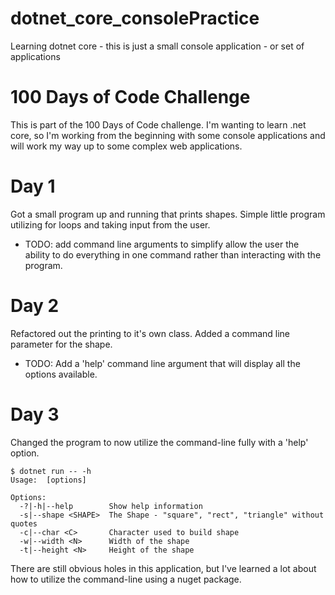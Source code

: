 # dotnet_core_consolePractice
Learning dotnet core - this is just a small console application - or set of applications

# 100 Days of Code Challenge
This is part of the 100 Days of Code challenge.  I'm wanting to learn .net core, so I'm working from the 
beginning with some console applications and will work my way up to some complex web applications.

# Day 1
Got a small program up and running that prints shapes.  Simple little program utilizing for loops and taking input from the user.
- TODO: add command line arguments to simplify allow the user the ability to do everything in one command rather than interacting
with the program.

# Day 2
Refactored out the printing to it's own class.  Added a command line parameter for the shape.  
- TODO: Add a 'help' command line argument that will display all the options available.

# Day 3
Changed the program to now utilize the command-line fully with a 'help' option.
```
$ dotnet run -- -h
Usage:  [options]

Options:
  -?|-h|--help        Show help information
  -s|--shape <SHAPE>  The Shape - "square", "rect", "triangle" without quotes
  -c|--char <C>       Character used to build shape
  -w|--width <N>      Width of the shape
  -t|--height <N>     Height of the shape
  ```

  There are still obvious holes in this application, but I've learned a lot about how to utilize the command-line using a nuget package.